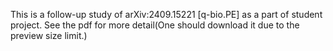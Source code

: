 This is a follow-up study of arXiv:2409.15221 [q-bio.PE] as a part of student project. See the pdf for more detail(One should download it due to the preview size limit.)
